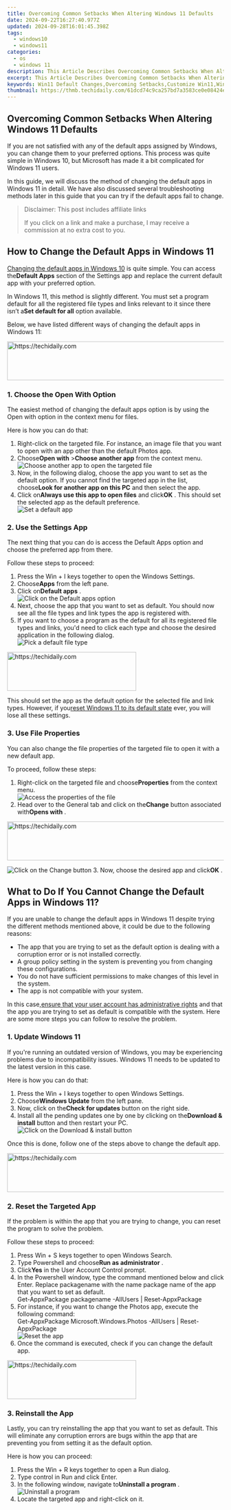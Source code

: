 ```yaml
---
title: Overcoming Common Setbacks When Altering Windows 11 Defaults
date: 2024-09-22T16:27:40.977Z
updated: 2024-09-28T16:01:45.398Z
tags:
  - windows10
  - windows11
categories:
  - os
  - windows 11
description: This Article Describes Overcoming Common Setbacks When Altering Windows 11 Defaults
excerpt: This Article Describes Overcoming Common Setbacks When Altering Windows 11 Defaults
keywords: Win11 Default Changes,Overcoming Setbacks,Customize Win11,Win11 Options Guide,Avoiding Common Errors,Win11 Adjustments Tips,Fixing Win11 Issues
thumbnail: https://thmb.techidaily.com/61dcd74c9ca257bd7a3583ce0e08424eaf979002cdc0aa0e847be271477f189f.jpg
---
```


## Overcoming Common Setbacks When Altering Windows 11 Defaults

 If you are not satisfied with any of the default apps assigned by Windows, you can change them to your preferred options. This process was quite simple in Windows 10, but Microsoft has made it a bit complicated for Windows 11 users.

 In this guide, we will discuss the method of changing the default apps in Windows 11 in detail. We have also discussed several troubleshooting methods later in this guide that you can try if the default apps fail to change.

>  Disclaimer: This post includes affiliate links
>
>  If you click on a link and make a purchase, I may receive a commission at no extra cost to you.
>

## How to Change the Default Apps in Windows 11

[Changing the default apps in Windows 10](https://www.makeuseof.com/tag/change-default-settings-windows-10/) is quite simple. You can access the**Default Apps** section of the Settings app and replace the current default app with your preferred option.

 In Windows 11, this method is slightly different. You must set a program default for all the registered file types and links relevant to it since there isn’t a**Set default for all** option available.

 Below, we have listed different ways of changing the default apps in Windows 11:

<!-- affiliate ads begin -->
<a href="https://appsumo.8odi.net/c/5597632/2137379/7443" target="_top" id="2137379">
  <img src="//a.impactradius-go.com/display-ad/7443-2137379" border="0" alt="https://techidaily.com" width="728" height="90"/>
</a>
<img height="0" width="0" src="https://appsumo.8odi.net/i/5597632/2137379/7443" style="position:absolute;visibility:hidden;" border="0" />
<!-- affiliate ads end -->

### 1\. Choose the Open With Option

 The easiest method of changing the default apps option is by using the Open with option in the context menu for files.

Here is how you can do that:

1. Right-click on the targeted file. For instance, an image file that you want to open with an app other than the default Photos app.
2. Choose**Open with** \>**Choose another app** from the context menu.  
![Choose another app to open the targeted file](https://static1.makeuseofimages.com/wordpress/wp-content/uploads/2023/01/image-open-with-choose-another-app.jpg)
3. Now, in the following dialog, choose the app you want to set as the default option. If you cannot find the targeted app in the list, choose**Look for another app on this PC** and then select the app.
4. Click on**Always use this app to open files** and click**OK** . This should set the selected app as the default preference.  
![Set a default app](https://static1.makeuseofimages.com/wordpress/wp-content/uploads/2023/02/set-the-default-app.jpg)

### 2\. Use the Settings App

 The next thing that you can do is access the Default Apps option and choose the preferred app from there.

Follow these steps to proceed:

1. Press the Win + I keys together to open the Windows Settings.
2. Choose**Apps** from the left pane.
3. Click on**Default apps** .  
![Click on the Default apps option](https://static1.makeuseofimages.com/wordpress/wp-content/uploads/2023/01/win11-settings-apps-default-apps.jpg)
4. Next, choose the app that you want to set as default. You should now see all the file types and link types the app is registered with.
5. If you want to choose a program as the default for all its registered file types and links, you'd need to click each type and choose the desired application in the following dialog.  
![Pick a default file type](https://static1.makeuseofimages.com/wordpress/wp-content/uploads/2023/02/pick-a-default-file-type.jpg)

<!-- affiliate ads begin -->
<a href="https://aligracehair.sjv.io/c/5597632/2012401/19272" target="_top" id="2012401">
  <img src="//a.impactradius-go.com/display-ad/19272-2012401" border="0" alt="https://techidaily.com" width="300" height="90"/>
</a>
<img height="0" width="0" src="https://aligracehair.sjv.io/i/5597632/2012401/19272" style="position:absolute;visibility:hidden;" border="0" />
<!-- affiliate ads end -->

 This should set the app as the default option for the selected file and link types. However, if you[reset Windows 11 to its default state](https://www.makeuseof.com/windows-11-factory-reset-without-admin-password/) ever, you will lose all these settings.

### 3\. Use File Properties

 You can also change the file properties of the targeted file to open it with a new default app.

To proceed, follow these steps:

1. Right-click on the targeted file and choose**Properties** from the context menu.  
![Access the properties of the file](https://static1.makeuseofimages.com/wordpress/wp-content/uploads/2023/01/image-properties.jpg)
2. Head over to the General tab and click on the**Change** button associated with**Opens with** .  

<!-- affiliate ads begin -->
<a href="https://appsumo.8odi.net/c/5597632/2094479/7443" target="_top" id="2094479">
  <img src="//a.impactradius-go.com/display-ad/7443-2094479" border="0" alt="https://techidaily.com" width="728" height="90"/>
</a>
<img height="0" width="0" src="https://appsumo.8odi.net/i/5597632/2094479/7443" style="position:absolute;visibility:hidden;" border="0" />
<!-- affiliate ads end -->

![Click on the Change button](https://static1.makeuseofimages.com/wordpress/wp-content/uploads/2023/01/image-properties-general-change.jpg)
3. Now, choose the desired app and click**OK** .

## What to Do If You Cannot Change the Default Apps in Windows 11?

 If you are unable to change the default apps in Windows 11 despite trying the different methods mentioned above, it could be due to the following reasons:

* The app that you are trying to set as the default option is dealing with a corruption error or is not installed correctly.
* A group policy setting in the system is preventing you from changing these configurations.
* You do not have sufficient permissions to make changes of this level in the system.
* The app is not compatible with your system.

 In this case,[ensure that your user account has administrative rights](https://www.makeuseof.com/check-windows-account-admin-rights/) and that the app you are trying to set as default is compatible with the system. Here are some more steps you can follow to resolve the problem.

### 1\. Update Windows 11

 If you're running an outdated version of Windows, you may be experiencing problems due to incompatibility issues. Windows 11 needs to be updated to the latest version in this case.

Here is how you can do that:

1. Press the Win + I keys together to open Windows Settings.
2. Choose**Windows Update** from the left pane.
3. Now, click on the**Check for updates** button on the right side.
4. Install all the pending updates one by one by clicking on the**Download & install** button and then restart your PC.  
![Click on the Download & install button](https://static1.makeuseofimages.com/wordpress/wp-content/uploads/2023/01/settings-windows-update-download-and-install.jpg)

 Once this is done, follow one of the steps above to change the default app.

<!-- affiliate ads begin -->
<a href="https://appsumo.8odi.net/c/5597632/2123732/7443" target="_top" id="2123732">
  <img src="//a.impactradius-go.com/display-ad/7443-2123732" border="0" alt="https://techidaily.com" width="600" height="90"/>
</a>
<img height="0" width="0" src="https://appsumo.8odi.net/i/5597632/2123732/7443" style="position:absolute;visibility:hidden;" border="0" />
<!-- affiliate ads end -->

### 2\. Reset the Targeted App

 If the problem is within the app that you are trying to change, you can reset the program to solve the problem.

Follow these steps to proceed:

1. Press Win + S keys together to open Windows Search.
2. Type Powershell and choose**Run as administrator** .
3. Click**Yes** in the User Account Control prompt.
4. In the Powershell window, type the command mentioned below and click Enter. Replace packagename with the name package name of the app that you want to set as default.  
Get-AppxPackage packagename -AllUsers | Reset-AppxPackage
5. For instance, if you want to change the Photos app, execute the following command:  
Get-AppxPackage Microsoft.Windows.Photos -AllUsers | Reset-AppxPackage  
![Reset the app](https://static1.makeuseofimages.com/wordpress/wp-content/uploads/2023/01/get-appxpackage-packagename.jpg)
6. Once the command is executed, check if you can change the default app.

<!-- affiliate ads begin -->
<a href="https://aligracehair.sjv.io/c/5597632/1972665/19272" target="_top" id="1972665">
  <img src="//a.impactradius-go.com/display-ad/19272-1972665" border="0" alt="https://techidaily.com" width="300" height="90"/>
</a>
<img height="0" width="0" src="https://aligracehair.sjv.io/i/5597632/1972665/19272" style="position:absolute;visibility:hidden;" border="0" />
<!-- affiliate ads end -->

### 3\. Reinstall the App

 Lastly, you can try reinstalling the app that you want to set as default. This will eliminate any corruption errors are bugs within the app that are preventing you from setting it as the default option.

Here is how you can proceed:

1. Press the Win + R keys together to open a Run dialog.
2. Type control in Run and click Enter.
3. In the following window, navigate to**Uninstall a program** .  
![Uninstall a program](https://static1.makeuseofimages.com/wordpress/wp-content/uploads/2022/05/uninstall-a-program.jpg)
4. Locate the targeted app and right-click on it.

<!-- affiliate ads begin -->
<span id="1424533">
					<video width="864" height="1536" style="cursor:pointer"
           poster="//a.impactradius-go.com/display-clicktoplayimage/1424533.png"
           onclick="if(!this.playClicked){this.play();this.setAttribute('controls',true);this.playClicked=true;}">
	   <source src="//a.impactradius-go.com/display-ad/16446-1424533">
	   <img src="//a.impactradius-go.com/display-clicktoplayimage/1424533.png" style="border: none; height: 100%; width: 100%; object-fit: contain">
	</video>
	<div style="width:540px;text-align:center"><a href="javascript:window.open(decodeURIComponent('https%3A%2F%2Flaganoo.pxf.io%2Fc%2F5597632%2F1424533%2F16446'), '_blank');void(0);">Click here</a></div>
</span>
<img height="0" width="0" src="https://imp.pxf.io/i/5597632/1424533/16446" style="position:absolute;visibility:hidden;" border="0" />
<!-- affiliate ads end -->

5. Choose**Uninstall** and follow the on-screen instructions to proceed.  
![Uninstall the app](https://static1.makeuseofimages.com/wordpress/wp-content/uploads/2023/01/win11-uninstall-program.jpg)

 Once the uninstallation is completed, restart the computer and reinstall the app. Hopefully, this time, you will be able to set it as the default option without any problems.

## Make Your Preferred Apps Default

 The apps set as the default options on Windows are quite user-friendly and efficient. It is possible, however, to change the default preference to a better option if you have found one that suits your system better.

 With the methods listed above, you should be able to change the default apps on your Windows 11 system in no time. Nevertheless, keep in mind that in the event that Windows is reinstalled or reset, these options will return to the default configuration.

<ins class="adsbygoogle"
     style="display:block"
     data-ad-format="autorelaxed"
     data-ad-client="ca-pub-7571918770474297"
     data-ad-slot="1223367746"></ins>

<ins class="adsbygoogle"
     style="display:block"
     data-ad-client="ca-pub-7571918770474297"
     data-ad-slot="8358498916"
     data-ad-format="auto"
     data-full-width-responsive="true"></ins>

<span class="atpl-alsoreadstyle">Also read:</span>
<div><ul>
<li><a href="https://fox-http.techidaily.com/updated-maximizing-efficiency-with-azures-audio-transcription-for-2024/"><u>[Updated] Maximizing Efficiency with Azure's Audio Transcription for 2024</u></a></li>
<li><a href="https://tech-revival.techidaily.com/winx-mediatrans-iphoneipadipodpc-windows-10/"><u>『公式』WinX MediaTrans - iPhone/iPad/iPodの最適なデータ管理とバックアップソフトウェア！PC同士で簡単にデータ転送を Windows 10相性。</u></a></li>
<li><a href="https://instagram-video-recordings.techidaily.com/2024-approved-from-click-to-convert-a-guide-to-effective-social-media-sales-techniques/"><u>2024 Approved From Click to Convert A Guide to Effective Social Media Sales Techniques</u></a></li>
<li><a href="https://meme-emoji.techidaily.com/2024-approved-how-to-add-stickers-to-whatsapp-the-ultimate-guide/"><u>2024 Approved How to Add Stickers to WhatsApp-The Ultimate Guide</u></a></li>
<li><a href="https://win11-tips.techidaily.com/addressing-upcoming-license-expiration-error-in-w10w11/"><u>Addressing Upcoming License Expiration Error in W10/W11</u></a></li>
<li><a href="https://win-dash.techidaily.com/brother-l2300d-printer-software-downloads-latest-updates-and-drivers/"><u>Brother L2300D Printer Software Downloads: Latest Updates and Drivers</u></a></li>
<li><a href="https://android-location-track.techidaily.com/in-2024-3-ways-to-track-vivo-x100-without-them-knowing-drfone-by-drfone-virtual-android/"><u>In 2024, 3 Ways to Track Vivo X100 without Them Knowing | Dr.fone</u></a></li>
<li><a href="https://change-location.techidaily.com/in-2024-here-are-some-of-the-best-pokemon-discord-servers-to-join-on-samsung-galaxy-m54-5g-drfone-by-drfone-virtual-android/"><u>In 2024, Here are Some of the Best Pokemon Discord Servers to Join On Samsung Galaxy M54 5G | Dr.fone</u></a></li>
<li><a href="https://screen-mirror.techidaily.com/in-2024-how-to-screen-mirroring-meizu-21-drfone-by-drfone-android/"><u>In 2024, How to Screen Mirroring Meizu 21? | Dr.fone</u></a></li>
<li><a href="https://win11-tips.techidaily.com/next-windows-horizon-surpassing-11s-achievements/"><u>Next Windows Horizon: Surpassing 11'S Achievements</u></a></li>
<li><a href="https://win11-tips.techidaily.com/remedying-photo-import-discrepancies-between-ios-and-windows-11/"><u>Remedying Photo Import Discrepancies Between iOS and Windows 11</u></a></li>
<li><a href="https://win11-tips.techidaily.com/removing-hyper-v-feature-from-windows-11-builds/"><u>Removing Hyper-V Feature From Windows 11 Builds</u></a></li>
<li><a href="https://win11-tips.techidaily.com/tailoring-cmd-interface-a-step-by-step-process/"><u>Tailoring CMD Interface: A Step-by-Step Process</u></a></li>
</ul></div>

